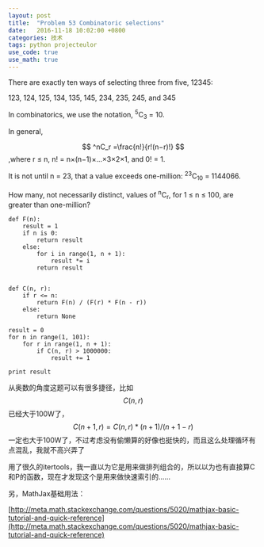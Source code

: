 ```yaml
---
layout: post
title:  "Problem 53 Combinatoric selections"
date:   2016-11-18 10:02:00 +0800
categories: 技术
tags: python projecteulor
use_code: true
use_math: true
---
```

There are exactly ten ways of selecting three from five, 12345:

123, 124, 125, 134, 135, 145, 234, 235, 245, and 345

In combinatorics, we use the notation, <sup>5</sup>C<sub>3</sub> = 10.

In general,

$$ ^nC_r =\frac{n!}{r!(n−r)!} $$
,where r ≤ n, n! = n×(n−1)×...×3×2×1, and 0! = 1.

It is not until n = 23, that a value exceeds one-million: <sup>23</sup>C<sub>10</sub> = 1144066.

How many, not necessarily distinct, values of  <sup>n</sup>C<sub>r</sub>, for 1 ≤ n ≤ 100, are greater than one-million?
<!--more-->
    def F(n):
        result = 1
        if n is 0:
            return result
        else:
            for i in range(1, n + 1):
                result *= i
            return result


    def C(n, r):
        if r <= n:
            return F(n) / (F(r) * F(n - r))
        else:
            return None

    result = 0
    for n in range(1, 101):
        for r in range(1, n + 1):
            if C(n, r) > 1000000:
                result += 1

    print result

从奥数的角度这题可以有很多捷径，比如$$C(n,r)$$已经大于100W了，$$C(n+1,r)=C(n,r)*(n+1)/(n+1-r)$$一定也大于100W了，不过考虑没有偷懒算的好像也挺快的，而且这么处理循环有点混乱，我就不高兴弄了

用了很久的itertools，我一直以为它是用来做排列组合的，所以以为也有直接算C和P的函数，现在才发现这个是用来做快速索引的……

另，MathJax基础用法：

[http://meta.math.stackexchange.com/questions/5020/mathjax-basic-tutorial-and-quick-reference](http://meta.math.stackexchange.com/questions/5020/mathjax-basic-tutorial-and-quick-reference)

